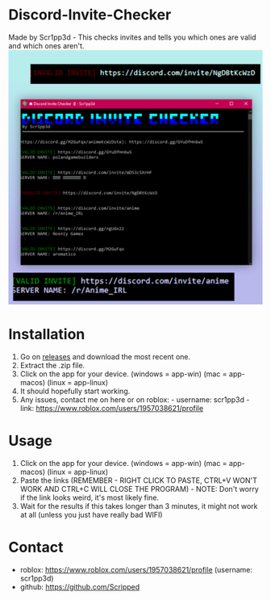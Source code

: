 # Discord-Invite-Checker
Made by Scr1pp3d - This checks invites and tells you which ones are valid and which ones aren't.
<img src="11.png">

# Installation

1. Go on <a href="https://github.com/Scripped/Discord-Invite-Checker/tags">releases</a> and download the most recent one.
2. Extract the .zip file.
3. Click on the app for your device.
      (windows = app-win)
      (mac = app-macos)
      (linux = app-linux)
4. It should hopefully start working.
5. Any issues, contact me on here or on roblox:
        - username: scr1pp3d
        - link: https://www.roblox.com/users/1957038621/profile


# Usage

1. Click on the app for your device.
      (windows = app-win)
      (mac = app-macos)
      (linux = app-linux)
2. Paste the links (REMEMBER - RIGHT CLICK TO PASTE, CTRL+V WON'T WORK AND CTRL+C WILL CLOSE THE PROGRAM)
        - NOTE: Don't worry if the link looks weird, it's most likely fine.
3. Wait for the results if this takes longer than 3 minutes, it might not work at all (unless you just have really bad WIFI)

# Contact

- roblox: https://www.roblox.com/users/1957038621/profile (username: scr1pp3d)
- github: https://github.com/Scripped
